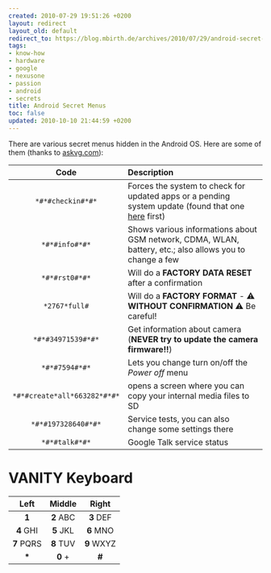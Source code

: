 ```yaml
---
created: 2010-07-29 19:51:26 +0200
layout: redirect
layout_old: default
redirect_to: https://blog.mbirth.de/archives/2010/07/29/android-secret-menus.html
tags:
- know-how
- hardware
- google
- nexusone
- passion
- android
- secrets
title: Android Secret Menus
toc: false
updated: 2010-10-10 21:44:59 +0200
---
```


There are various secret menus hidden in the Android OS. Here are some of them (thanks to [askvg.com](http://www.askvg.com/google-android-hidden-secret-codes/)):

|     Code            | Description    |
|:-------------------:|:---------------|
| `*#*#checkin#*#*`   | Forces the system to check for updated apps or a pending system update (found that one [here](http://www.androidspin.com/2010/05/22/breaking-news-google-begins-roll-out-of-android-2-2-to-the-nexus-one/comment-page-1/#comment-17428) first)  |
| `*#*#info#*#*`      | Shows various informations about GSM network, CDMA, WLAN, battery, etc.; also allows you to change a few  |
| `*#*#rst0#*#*`      | Will do a **FACTORY DATA RESET** after a confirmation  |
| `*2767*full#`       | Will do a **FACTORY FORMAT** - :warning: **WITHOUT CONFIRMATION** :warning: Be careful!   |
| `*#*#34971539#*#*`  | Get information about camera (**NEVER try to update the camera firmware!!**)  |
| `*#*#7594#*#*`      | Lets you change turn on/off the *Power off* menu  |
| `*#*#create*all*663282*#*#*`  | opens a screen where you can copy your internal media files to SD  |
| `*#*#197328640#*#*` | Service tests, you can also change some settings there   |
| `*#*#talk#*#*`      | Google Talk service status   |

VANITY Keyboard
===============

| Left        |   Middle    |   Right      |
|:-----------:|:-----------:|:------------:|
|   **1**     |  **2** ABC  |  **3** DEF   |
| **4** GHI   |  **5** JKL  |  **6** MNO   |
| **7** PQRS  |  **8** TUV  |  **9** WXYZ  |
|   **\***    |   **0** +   |    **#**     |
